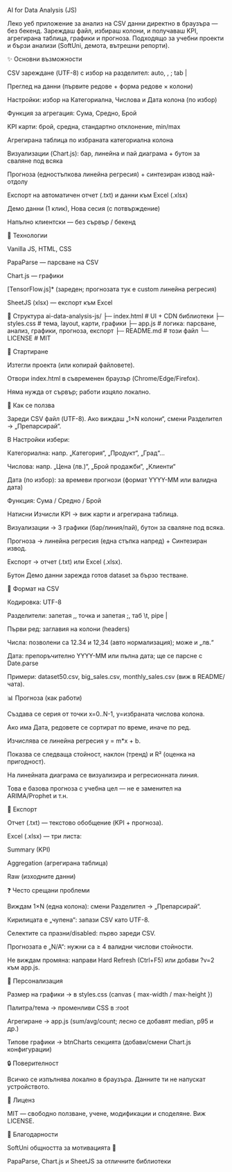 AI for Data Analysis (JS)

Леко уеб приложение за анализ на CSV данни директно в браузъра — без бекенд.
Зареждаш файл, избираш колони, и получаваш KPI, агрегирана таблица, графики и прогноза.
Подходящо за учебни проекти и бързи анализи (SoftUni, демота, вътрешни репорти).

✨ Основни възможности

CSV зареждане (UTF-8) с избор на разделител: auto, , ; tab |

Преглед на данни (първите редове + форма редове × колони)

Настройки: избор на Категориална, Числова и Дата колона (по избор)

Функция за агрегация: Сума, Средно, Брой

KPI карти: брой, средна, стандартно отклонение, min/max

Агрегирана таблица по избраната категориална колона

Визуализации (Chart.js): бар, линейна и пай диаграма + бутон за сваляне под всяка

Прогноза (едностъпкова линейна регресия) + синтезиран извод най-отдолу

Експорт на автоматичен отчет (.txt) и данни към Excel (.xlsx)

Демо данни (1 клик), Нова сесия (с потвърждение)

Напълно клиентски — без сървър / бекенд

🧱 Технологии

Vanilla JS, HTML, CSS

PapaParse
 — парсване на CSV

Chart.js
 — графики

[TensorFlow.js]* (зареден; прогнозата тук е custom линейна регресия)

SheetJS (xlsx)
 — експорт към Excel

📁 Структура
ai-data-analysis-js/
├─ index.html        # UI + CDN библиотеки
├─ styles.css        # тема, layout, карти, графики
├─ app.js            # логика: парсване, анализ, графики, прогноза, експорт
├─ README.md         # този файл
└─ LICENSE           # MIT

🚀 Стартиране

Изтегли проекта (или копирай файловете).

Отвори index.html в съвременен браузър (Chrome/Edge/Firefox).

Няма нужда от сървър; работи изцяло локално.

🧪 Как се ползва

Зареди CSV файл (UTF-8).
Ако виждаш „1×N колони“, смени Разделител → „Препарсирай“.

В Настройки избери:

Категориална: напр. „Категория“, „Продукт“, „Град“…

Числова: напр. „Цена (лв.)“, „Брой продажби“, „Клиенти“

Дата (по избор): за времеви прогнози (формат YYYY-MM или валидна дата)

Функция: Сума / Средно / Брой

Натисни Изчисли KPI → виж карти и агрегирана таблица.

Визуализации → 3 графики (бар/линия/пай), бутон за сваляне под всяка.

Прогноза → линейна регресия (една стъпка напред) + Синтезиран извод.

Експорт → отчет (.txt) или Excel (.xlsx).

Бутон Демо данни зарежда готов dataset за бързо тестване.

🧵 Формат на CSV

Кодировка: UTF-8

Разделители: запетая ,, точка и запетая ;, таб \t, pipe |

Първи ред: заглавия на колони (headers)

Числа: позволени са 12.34 и 12,34 (авто нормализация); може и „лв.“

Дата: препоръчително YYYY-MM или пълна дата; ще се парсне с Date.parse

Примери: dataset50.csv, big_sales.csv, monthly_sales.csv (виж в README/чата).

📊 Прогноза (как работи)

Създава се серия от точки x=0..N-1, y=избраната числова колона.

Ако има Дата, редовете се сортират по време, иначе по ред.

Изчислява се линейна регресия y = m*x + b.

Показва се следваща стойност, наклон (тренд) и R² (оценка на пригодност).

На линейната диаграма се визуализира и регресионната линия.

Това е базова прогноза с учебна цел — не е заменител на ARIMA/Prophet и т.н.

📝 Експорт

Отчет (.txt) — текстово обобщение (KPI + прогноза).

Excel (.xlsx) — три листа:

Summary (KPI)

Aggregation (агрегирана таблица)

Raw (изходните данни)

❓ Често срещани проблеми

Виждам 1×N (една колона): смени Разделител → „Препарсирай“.

Кирилицата е „чупена“: запази CSV като UTF-8.

Селектите са празни/disabled: първо зареди CSV.

Прогнозата е „N/A“: нужни са ≥ 4 валидни числови стойности.

Не виждам промяна: направи Hard Refresh (Ctrl+F5) или добави ?v=2 към app.js.

🎨 Персонализация

Размер на графики → в styles.css (canvas { max-width / max-height })

Палитра/тема → променливи CSS в :root

Агрегиране → app.js (sum/avg/count; лесно се добавят median, p95 и др.)

Типове графики → btnCharts секцията (добави/смени Chart.js конфигурации)

🔒 Поверителност

Всичко се изпълнява локално в браузъра. Данните ти не напускат устройството.

📄 Лиценз

MIT — свободно ползване, учене, модификации и споделяне.
Виж LICENSE.

🙌 Благодарности

SoftUni общността за мотивацията 🧠

PapaParse, Chart.js и SheetJS за отличните библиотеки
